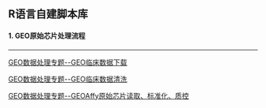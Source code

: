 R语言自建脚本库
---
#### 1. GEO原始芯片处理流程
---
[GEO数据处理专题--GEO临床数据下载](https://github.com/litchistone/self.R.scripts/blob/main/GEO/GEO.dataclean.flow_phenodata1.R)

[GEO数据处理专题--GEO临床数据清洗](https://github.com/litchistone/self.R.scripts/blob/main/GEO/GEO.dataclean.flow_phenodata1.R)

[GEO数据处理专题--GEOAffy原始芯片读取、标准化、质控](https://github.com/litchistone/self.R.scripts/blob/main/GEO/GEO.dataclean.flow_read%26norm.affy.rawdata.R)
